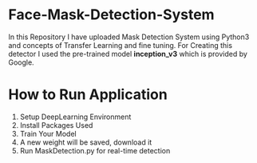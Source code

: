 # Face-Mask-Detection-System
In this Repository I have uploaded Mask Detection System using Python3 and concepts of Transfer Learning and fine tuning. For Creating this detector I used the pre-trained model <b>inception_v3</b> which is provided by Google. 

# How to Run Application
1. Setup DeepLearning Environment<br>
2. Install Packages Used <br>
3. Train Your Model<br>
4. A new weight will be saved, download it<br>
5. Run MaskDetection.py for real-time detection
